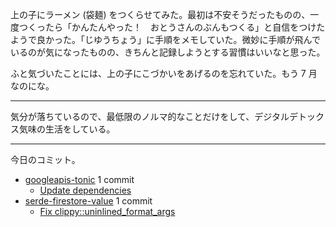 上の子にラーメン (袋麺) をつくらせてみた。最初は不安そうだったものの、一度つくったら「かんたんやった！　おとうさんのぶんもつくる」と自信をつけたようで良かった。「じゆうちょう」に手順をメモしていた。微妙に手順が飛んでいるのが気になったものの、きちんと記録しようとする習慣はいいなと思った。

ふと気づいたことには、上の子にこづかいをあげるのを忘れていた。もう 7 月なのにな。

---

気分が落ちているので、最低限のノルマ的なことだけをして、デジタルデトックス気味の生活をしている。

---

今日のコミット。

- [googleapis-tonic](https://github.com/bouzuya/googleapis-tonic) 1 commit
  - [Update dependencies](https://github.com/bouzuya/googleapis-tonic/commit/a6aea3aabcf910e7b3a2d96f263d14f2234c63af)
- [serde-firestore-value](https://github.com/bouzuya/serde-firestore-value) 1 commit
  - [Fix clippy::uninlined_format_args](https://github.com/bouzuya/serde-firestore-value/commit/6fec0b0eeea486b2e45bc01151f77c791a4fad83)

